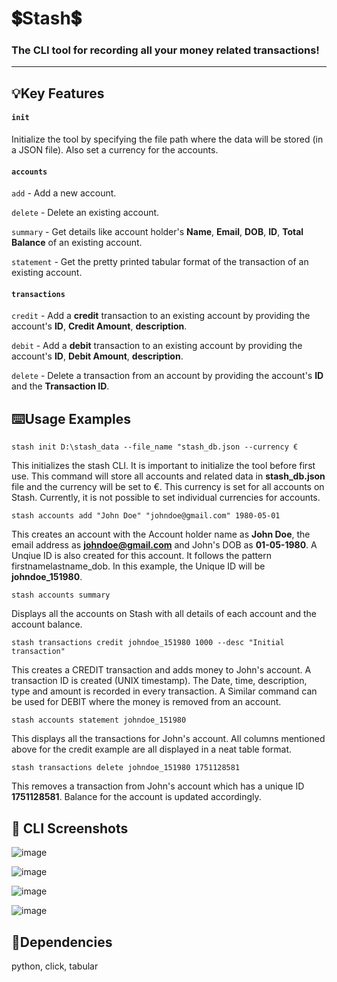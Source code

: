 # 💲Stash💲
### The CLI tool for recording all your money related transactions!
---

## 💡Key Features

#### `init`

Initialize the tool by specifying the file path where the data will be stored (in a JSON file). Also set a currency for the accounts.

#### `accounts`
`add` - Add a new account.

`delete` - Delete an existing account.

`summary` - Get details like account holder's **Name**, **Email**, **DOB**, **ID**, **Total Balance** of an existing account.

`statement` - Get the pretty printed tabular format of the transaction of an existing account.

#### `transactions`
`credit` - Add a **credit** transaction to an existing account by providing the account's **ID**, **Credit Amount**, **description**.

`debit` - Add a **debit** transaction to an existing account by providing the account's **ID**, **Debit Amount**, **description**.

`delete` - Delete a transaction from an account by providing the account's **ID** and the **Transaction ID**.

## ⌨️Usage Examples

`stash init D:\stash_data --file_name "stash_db.json --currency €`

This initializes the stash CLI. It is important to initialize the tool before first use. This command will store all
accounts and related data in **stash_db.json** file and the currency will be set to €. This currency is set for all
accounts on Stash. Currently, it is not possible to set individual currencies for accounts.

`stash accounts add "John Doe" "johndoe@gmail.com" 1980-05-01`

This creates an account with the Account holder name as **John Doe**, the email address as **johndoe@gmail.com** and John's DOB as **01-05-1980**. A Unqiue ID is also created for this account. It follows the pattern firstnamelastname_dob. In this example, the Unique ID will be **johndoe_151980**.

`stash accounts summary`

Displays all the accounts on Stash with all details of each account and the account balance.

`stash transactions credit johndoe_151980 1000 --desc "Initial transaction"`

This creates a CREDIT transaction and adds money to John's account. A transaction ID is created (UNIX timestamp). The Date, time, description, type and amount is recorded in every transaction. A Similar command can be used for DEBIT where the money is removed from an account.

`stash accounts statement johndoe_151980`

This displays all the transactions for John's account. All columns mentioned above for the credit example are all displayed in a neat table format.

`stash transactions delete johndoe_151980 1751128581`

This removes a transaction from John's account which has a unique ID **1751128581**. Balance for the account is updated accordingly.

## 📸 CLI Screenshots
![image](https://github.com/user-attachments/assets/4c77b39a-f97d-4f35-922b-bc96b56e2844)

![image](https://github.com/user-attachments/assets/567c9067-0802-4557-8072-4df219e6c8f0)

![image](https://github.com/user-attachments/assets/b02d65bc-6630-451d-ad4d-b9b192810b89)

![image](https://github.com/user-attachments/assets/bab647d5-109f-45bc-9de9-262c49d73c09)


## 🔗Dependencies

python, click, tabular





